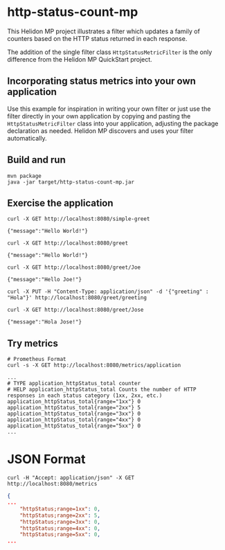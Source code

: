 # http-status-count-mp

This Helidon MP project illustrates a filter which updates a family of counters based on the HTTP status returned in each response.

The addition of the single filter class `HttpStatusMetricFilter` is the only difference from the Helidon MP QuickStart project.

## Incorporating status metrics into your own application
Use this example for inspiration in writing your own filter or just use the filter directly in your own application by copying and pasting the `HttpStatusMetricFilter` class into your application, adjusting the package declaration as needed. Helidon MP discovers and uses your filter automatically.

## Build and run

```shell
mvn package
java -jar target/http-status-count-mp.jar
```

## Exercise the application
```shell
curl -X GET http://localhost:8080/simple-greet
```
```listing
{"message":"Hello World!"}
```

```shell
curl -X GET http://localhost:8080/greet
```
```listing
{"message":"Hello World!"}
```
```shell
curl -X GET http://localhost:8080/greet/Joe
```
```listing
{"message":"Hello Joe!"}
```
```shell
curl -X PUT -H "Content-Type: application/json" -d '{"greeting" : "Hola"}' http://localhost:8080/greet/greeting

curl -X GET http://localhost:8080/greet/Jose
```
```listing
{"message":"Hola Jose!"}
```

## Try metrics
```shell
# Prometheus Format
curl -s -X GET http://localhost:8080/metrics/application
```

```listing
...
# TYPE application_httpStatus_total counter
# HELP application_httpStatus_total Counts the number of HTTP responses in each status category (1xx, 2xx, etc.)
application_httpStatus_total{range="1xx"} 0
application_httpStatus_total{range="2xx"} 5
application_httpStatus_total{range="3xx"} 0
application_httpStatus_total{range="4xx"} 0
application_httpStatus_total{range="5xx"} 0
...
```
# JSON Format

```shell
curl -H "Accept: application/json" -X GET http://localhost:8080/metrics
```
```json
{
...
    "httpStatus;range=1xx": 0,
    "httpStatus;range=2xx": 5,
    "httpStatus;range=3xx": 0,
    "httpStatus;range=4xx": 0,
    "httpStatus;range=5xx": 0,
...
